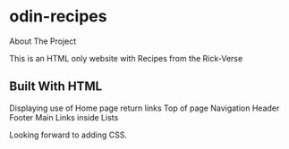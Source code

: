 # odin-recipes
About The Project

This is an HTML only website with Recipes from the Rick-Verse

## Built With HTML

Displaying use of Home page return links
Top of page
Navigation
Header
Footer
Main
Links inside Lists

Looking forward to adding CSS. 

